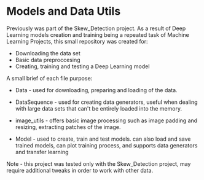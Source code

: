 # Models and Data Utils
Previously was part of the Skew_Detection project.
As a result of Deep Learning models creation and training being a repeated task of Machine Learning Projects,
this small repository was created for:
- Downloading the data set 
- Basic data preproccesing
- Creating, training and testing a Deep Learning model 

A small brief of each file purpose: 
- Data - used for downloading, preparing and loading of the data.

- DataSequence - used for creating data generators, useful when dealing with large data sets 
                 that can't be entirely loaded into the memory.
                 
- image_utils - offers basic image processing such as image padding and resizing, 
                extracting patches of the image.
         
- Model - used to create, train and test models. can also load and save trained models, can plot training process, 
          and supports data generators and transfer learning 
          
          
 Note - this project was tested only with the Skew_Detection project, may require additional tweaks in order to work with other data. 
                
                 





